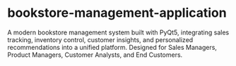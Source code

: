 # bookstore-management-application
A modern bookstore management system built with PyQt5, integrating sales tracking, inventory control, customer insights, and personalized recommendations into a unified platform. Designed for Sales Managers, Product Managers, Customer Analysts, and End Customers.
